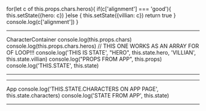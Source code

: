 for(let c of this.props.chars.heros){
  if(c['alignment'] === 'good'){
    this.setState({hero: c})
  }else {
    this.setState({villian: c})
    return true
  }
  console.log(c['alignment'])
}



****
CharacterContainer
console.log(this.props.chars)
console.log(this.props.chars.heros) // THIS ONE WORKS AS AN ARRAY FOR OF LOOP!!!
console.log('THIS IS STATE', "HERO", this.state.hero, 'VILLIAN', this.state.villian)
console.log("PROPS FROM APP", this.props)
console.log('THIS.STATE', this.state)
****



****
App
console.log('THIS.STATE.CHARACTERS ON APP PAGE', this.state.characters)
console.log('STATE FROM APP', this.state)
****
